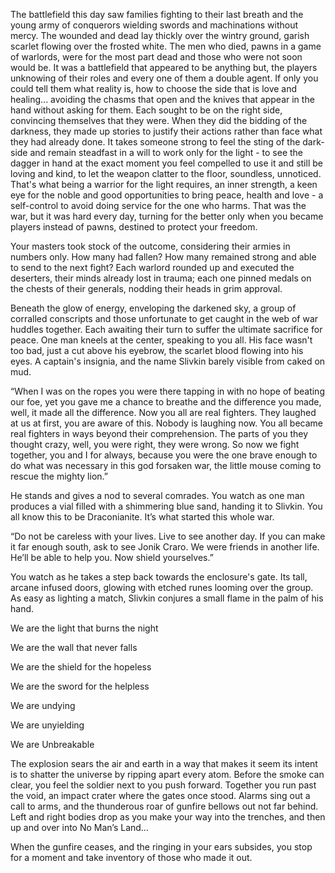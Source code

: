 The battlefield this day saw families fighting to their last breath and the young army of conquerors wielding swords and machinations without mercy. The wounded and dead lay thickly over the wintry ground, garish scarlet flowing over the frosted white. The men who died, pawns in a game of warlords, were for the most part dead and those who were not soon would be. It was a battlefield that appeared to be anything but, the players unknowing of their roles and every one of them a double agent. If only you could tell them what reality is, how to choose the side that is love and healing... avoiding the chasms that open and the knives that appear in the hand without asking for them. Each sought to be on the right side, convincing themselves that they were. When they did the bidding of the darkness, they made up stories to justify their actions rather than face what they had already done. It takes someone strong to feel the sting of the dark-side and remain steadfast in a will to work only for the light - to see the dagger in hand at the exact moment you feel compelled to use it and still be loving and kind, to let the weapon clatter to the floor, soundless, unnoticed. That's what being a warrior for the light requires, an inner strength, a keen eye for the noble and good opportunities to bring peace, health and love - a self-control to avoid doing service for the one who harms. That was the war, but it was hard every day, turning for the better only when you became players instead of pawns, destined to protect your freedom. 

  

Your masters took stock of the outcome, considering their armies in numbers only. How many had fallen? How many remained strong and able to send to the next fight? Each warlord rounded up and executed the deserters, their minds already lost in trauma; each one pinned medals on the chests of their generals, nodding their heads in grim approval. 

  

Beneath the glow of energy, enveloping the darkened sky, a group of corralled conscripts and those unfortunate to get caught in the web of war huddles together. Each awaiting their turn to suffer the ultimate sacrifice for peace. One man kneels at the center, speaking to you all. His face wasn't too bad, just a cut above his eyebrow, the scarlet blood flowing into his eyes. A captain's insignia, and the name Slivkin barely visible from caked on mud.

  

“When I was on the ropes you were there tapping in with no hope of beating our foe, yet you gave me a chance to breathe and the difference you made, well, it made all the difference. Now you all are real fighters. They laughed at us at first, you are aware of this. Nobody is laughing now. You all became real fighters in ways beyond their comprehension. The parts of you they thought crazy, well, you were right, they were wrong. So now we fight together, you and I for always, because you were the one brave enough to do what was necessary in this god forsaken war, the little mouse coming to rescue the mighty lion.”

  

He stands and gives a nod to several comrades. You watch as one man produces a vial filled with a shimmering blue sand, handing it to Slivkin. You all know this to be Draconianite. It’s what started this whole war.

  

“Do not be careless with your lives. Live to see another day. If you can make it far enough south, ask to see Jonik Craro. We were friends in another life. He’ll be able to help you. Now shield yourselves.” 

  

You watch as he takes a step back towards the enclosure's gate. Its tall, arcane infused doors, glowing with etched runes looming over the group. As easy as lighting a match, Slivkin conjures a small flame in the palm of his hand.

  

We are the light that burns the night

We are the wall that never falls

We are the shield for the hopeless

We are the sword for the helpless

We are undying

We are unyielding 

We are Unbreakable

  

The explosion sears the air and earth in a way that makes it seem its intent is to shatter the universe by ripping apart every atom. Before the smoke can clear, you feel the soldier next to you push forward. Together you run past the void, an impact crater where the gates once stood. Alarms sing out a call to arms, and the thunderous roar of gunfire bellows out not far behind. Left and right bodies drop as you make your way into the trenches, and then up and over into No Man’s Land…

  

When the gunfire ceases, and the ringing in your ears subsides, you stop for a moment and take inventory of those who made it out.
